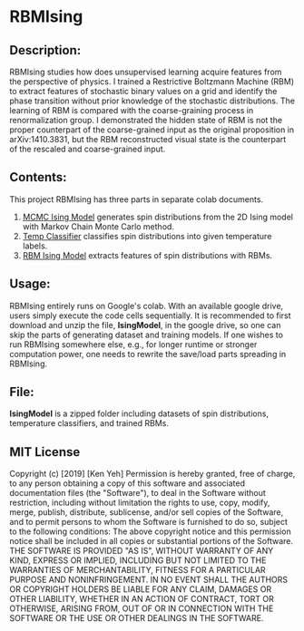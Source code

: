 # RBMIsing

## Description:
RBMIsing studies how does unsupervised learning acquire features from the perspective of physics. 
I trained a Restrictive Boltzmann Machine (RBM) to extract features of stochastic binary values on a grid and identify the phase transition without prior knowledge of the stochastic distributions.
The learning of RBM is compared with the coarse-graining process in renormalization group. I demonstrated the hidden state of RBM is not the proper counterpart of the coarse-grained input as the original proposition in arXiv:1410.3831, but the RBM reconstructed visual state is the counterpart of the rescaled and coarse-grained input.

## Contents:
This project RBMIsing has three parts in separate colab documents. 
1. [MCMC Ising Model](https://drive.google.com/open?id=1GTzxGebfb-vao0J4q_CzSwC3SPmWakAd) generates spin distributions from the 2D Ising model with Markov Chain Monte Carlo method. 
2. [Temp Classifier](https://drive.google.com/open?id=10qLExy89EIOC-xR3hcRo_ltklT51bdJC) classifies spin distributions into given temperature labels. 
3. [RBM Ising Model](https://drive.google.com/open?id=1kEoVz9gX-RKd6VXEmARyT5RmSOA1ah3q) extracts features of spin distributions with RBMs.

## Usage:
RBMIsing entirely runs on Google's colab. With an available google drive, users simply execute the code cells sequentially. It is recommended to first download and unzip the file, **IsingModel**, in the google drive, so one can skip the parts of generating dataset and training models. 
If one wishes to run RBMIsing somewhere else, e.g., for longer runtime or stronger computation power, one needs to rewrite the save/load parts spreading in RBMIsing.

## File: 
**IsingModel** is a zipped folder including datasets of spin distributions, temperature classifiers, and trained RBMs.


## MIT License
Copyright (c) [2019] [Ken Yeh]
Permission is hereby granted, free of charge, to any person obtaining a copy
of this software and associated documentation files (the "Software"), to deal
in the Software without restriction, including without limitation the rights
to use, copy, modify, merge, publish, distribute, sublicense, and/or sell
copies of the Software, and to permit persons to whom the Software is
furnished to do so, subject to the following conditions:
The above copyright notice and this permission notice shall be included in all
copies or substantial portions of the Software.
THE SOFTWARE IS PROVIDED "AS IS", WITHOUT WARRANTY OF ANY KIND, EXPRESS OR
IMPLIED, INCLUDING BUT NOT LIMITED TO THE WARRANTIES OF MERCHANTABILITY,
FITNESS FOR A PARTICULAR PURPOSE AND NONINFRINGEMENT. IN NO EVENT SHALL THE
AUTHORS OR COPYRIGHT HOLDERS BE LIABLE FOR ANY CLAIM, DAMAGES OR OTHER
LIABILITY, WHETHER IN AN ACTION OF CONTRACT, TORT OR OTHERWISE, ARISING FROM,
OUT OF OR IN CONNECTION WITH THE SOFTWARE OR THE USE OR OTHER DEALINGS IN THE
SOFTWARE.
